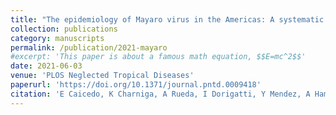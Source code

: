 ```yaml
---
title: "The epidemiology of Mayaro virus in the Americas: A systematic review and key parameter estimates for outbreak modelling"
collection: publications
category: manuscripts
permalink: /publication/2021-mayaro
#excerpt: 'This paper is about a famous math equation, $$E=mc^2$$'
date: 2021-06-03
venue: 'PLOS Neglected Tropical Diseases'
paperurl: 'https://doi.org/10.1371/journal.pntd.0009418'
citation: 'E Caicedo, K Charniga, A Rueda, I Dorigatti, Y Mendez, A Hamlet, JP Carrera, ZM Cucunubá. (2021). &quot;The epidemiology of Mayaro virus in the Americas: A systematic review and key parameter estimates for outbreak modelling.&quot; <i>PLOS Neglected Tropical Diseases</i>. 16(6): e0009418.'
---
```


